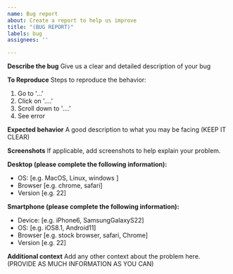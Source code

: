 ```yaml
---
name: Bug report
about: Create a report to help us improve
title: "(BUG REPORT)"
labels: bug
assignees: ''

---
```


**Describe the bug**
Give us a clear and detailed description of your bug

**To Reproduce**
Steps to reproduce the behavior:
1. Go to '...'
2. Click on '....'
3. Scroll down to '....'
4. See error

**Expected behavior**
A good description to what you may be facing (KEEP IT CLEAR)

**Screenshots**
If applicable, add screenshots to help explain your problem.

**Desktop (please complete the following information):**
 - OS: [e.g. MacOS, Linux, windows ]
 - Browser [e.g. chrome, safari]
 - Version [e.g. 22]

**Smartphone (please complete the following information):**
 - Device: [e.g. iPhone6, SamsungGalaxyS22]
 - OS: [e.g. iOS8.1, Android11]
 - Browser [e.g. stock browser, safari, Chrome]
 - Version [e.g. 22]

**Additional context**
Add any other context about the problem here.
(PROVIDE AS MUCH INFORMATION AS YOU CAN)
